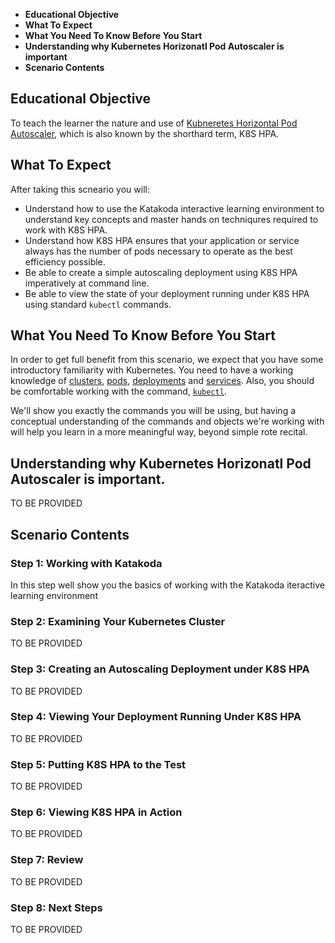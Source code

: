 
 * **Educational Objective**
 * **What To Expect**
 * **What You Need To Know Before You Start**
 * **Understanding why Kubernetes Horizonatl Pod Autoscaler is important**
 * **Scenario Contents**
 
 
<a name="eductional-objective"></a>
## Educational Objective

To teach the learner the nature and use of [Kubneretes Horizontal Pod Autoscaler](https://kubernetes.io/docs/tasks/run-application/horizontal-pod-autoscale/), which is also known by the
 shorthard term, K8S HPA.
<a name="what-to-expect"></a>
## What To Expect

After taking this scneario you will:

* Understand how to use the  Katakoda interactive learning environment to understand key concepts
and master hands on techniqures required to work with K8S HPA.
* Understand how K8S HPA ensures that your application or service always has the number of pods necessary
to operate as the best efficiency possible.
* Be able to create a simple autoscaling deployment using K8S HPA imperatively at command line.
* Be able to view the state of your deployment running under K8S HPA using standard `kubectl` commands.

<a name="what-you-need"></a>
## What You Need To Know Before You Start

In order to get full benefit from this scenario, we expect that you have some introductory familiarity
with Kubernetes. You need to have a working knowledge of [clusters](https://kubernetes.io/docs/concepts/cluster-administration/cluster-administration-overview/), [pods](https://kubernetes.io/docs/concepts/workloads/pods/pod-overview/),
[deployments](https://kubernetes.io/docs/concepts/workloads/controllers/deployment/) and [services](https://kubernetes.io/docs/concepts/services-networking/service/). Also, you should be
comfortable working with the command, [`kubectl`](https://kubernetes.io/docs/reference/kubectl/overview/).

We'll show you exactly the commands you will be using, but having a conceptual understanding of the commands and
objects we're working with will help you learn in a more meaningful way, beyond simple rote recital.

<a name="understanding-hpa"></a>
## Understanding why Kubernetes Horizonatl Pod Autoscaler is important.

TO BE PROVIDED
<a name="scenario-contents"></a>
## Scenario Contents

### Step 1: Working with Katakoda
In this step well show you the basics of working with the Katakoda iteractive learning environment

### Step 2: Examining Your Kubernetes Cluster

TO BE PROVIDED

### Step 3: Creating an Autoscaling Deployment under K8S HPA

TO BE PROVIDED

### Step 4: Viewing Your Deployment Running Under K8S HPA

TO BE PROVIDED

### Step 5: Putting K8S HPA to the Test

TO BE PROVIDED

### Step 6: Viewing K8S HPA in Action

TO BE PROVIDED

### Step 7: Review

TO BE PROVIDED

### Step 8: Next Steps

TO BE PROVIDED